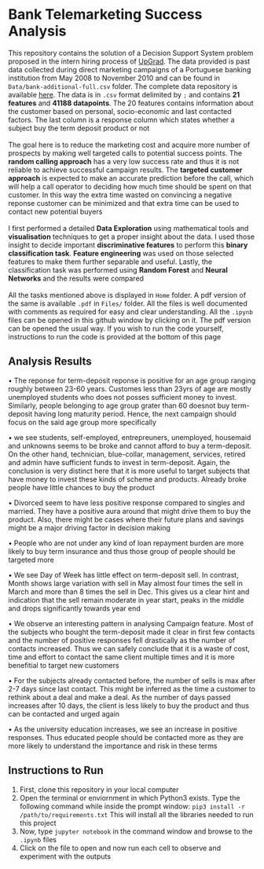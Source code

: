 # Bank Telemarketing Success Analysis

This repository contains the solution of a Decision Support System problem proposed in the intern hiring process of [UpGrad](https://www.upgrad.com). The data provided is past data collected during direct marketing campaigns of a Portuguese banking institution from May 2008 to November 2010 and can be found in `Data/bank-additional-full.csv` folder. The complete data repository is available [here](https://archive.ics.uci.edu/ml/datasets/Bank+Marketing). The data is in `.csv` format delimited by `;` and contains **21 features** and **41188 datapoints**. The 20 features contains information about the customer based on personal, socio-economic and last contacted factors. The last column is a response column which states whether a subject buy the term deposit product or not
<br /><br />
The goal here is to reduce the marketing cost and acquire more number of prospects by making well targeted calls to potential success points. The **random calling approach** has a very low success rate and thus it is not reliable to achieve successful campaign results. The **targeted customer approach** is expected to make an accurate prediction before the call, which will help a call operator to deciding how much time should be spent on that customer. In this way the extra time wasted on convincing a negative reponse customer can be minimized and that extra time can be used to contact new potential buyers
<br /><br />
I first performed a detailed **Data Exploration** using mathematical tools and **visualisation** techniques to get a proper insight about the data. I used those insight to decide important **discriminative features** to perform this **binary classification task**. **Feature engineering** was used on those selected features to make them further separable and useful. Lastly, the classification task was performed using **Random Forest** and **Neural Networks** and the results were compared
<br /><br />
All the tasks mentioned above is displayed in `Home` folder. A pdf version of the same is available `.pdf` in `Files/` folder. All the files is well documented with comments as required for easy and clear understanding. All the `.ipynb` files can be opened in this github window by clicking on it. The pdf version can be opened the usual way. If you wish to run the code yourself, instructions to run the code is provided at the bottom of this page

## Analysis Results

• The reponse for term-deposit reponse is positive for an age group ranging roughly between 23-60 years. Customes less than 23yrs of age are mostly unemployed students who does not posses sufficient money to invest. Similarly, people belonging to age group grater than 60 doesnot buy term-deposit having long maturity period. Hence, the next campaign should focus on the said age group more specifically

• we see students, self-employed, entrepreuners, unemployed, housemaid and unknowns seems to be broke and cannot afford to buy a term-deposit. On the other hand, technician, blue-collar, management, services, retired and admin have sufficient funds to invest in term-deposit. Again, the conclusion is very distinct here that it is more useful to target subjects that have money to invest these kinds of scheme and products. Already broke people have little chances to buy the product

• Divorced seem to have less positive response compared to singles and married. They have a positive aura around that might drive them to buy the product. Also, there might be cases where their future plans and savings might be a major driving factor in decision making

• People who are not under any kind of loan repayment burden are more likely to buy term insurance and thus those group of people should be targeted more

• We see Day of Week has little effect on term-deposit sell. In contrast, Month shows large variation with sell in May almost four times the sell in March and more than 8 times the sell in Dec. This gives us a clear hint and indication that the sell remain moderate in year start, peaks in the middle and drops significantly towards year end

• We observe an interesting pattern in analysing Campaign feature. Most of the subjects who bought the term-deposit made it clear in first few contacts and the number of positive responses fell drastically as the number of contacts increased. Thus we can safely conclude that it is a waste of cost, time and effort to contact the same client multiple times and it is more benefitial to target new customers

• For the subjects already contacted before, the number of sells is max after 2-7 days since last contact. This might be inferred as the time a customer to rethink about a deal and make a deal. As the number of days passed increases after 10 days, the client is less likely to buy the product and thus can be contacted and urged again

• As the university education increases, we see an increase in positive responses. Thus educated people should be contacted more as they are more likely to understand the importance and risk in these terms

## Instructions to Run

1. First, clone this repository in your local computer<br />
2. Open the terminal or enviornment in which Python3 exists. Type the following command while inside the prompt window: ``pip3 install -r /path/to/requirements.txt`` This will install all the libraries needed to run this project<br />
3. Now, type `jupyter notebook` in the command window and browse to the `.ipynb` files<br />
4. Click on the file to open and now run each cell to observe and experiment with the outputs